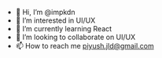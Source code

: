- 👋 Hi, I’m @impkdn
- 👀 I’m interested in UI/UX
- 🌱 I’m currently learning React
- 💞️ I’m looking to collaborate on UI/UX
- 📫 How to reach me piyush.jld@gmail.com

<!---
impkdn/impkdn is a ✨ special ✨ repository because its `README.md` (this file) appears on your GitHub profile.
You can click the Preview link to take a look at your changes.
--->
